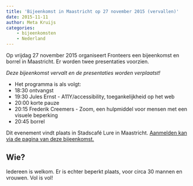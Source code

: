 ```yaml
---
title: 'Bijeenkomst in Maastricht op 27 november 2015 (vervallen)'
date: 2015-11-11
author: Meta Kruijs
categories:
    - bijeenkomsten
    - Nederland
---
```


Op vrijdag 27 november 2015 organiseert Fronteers een bijeenkomst en borrel in Maastricht. Er worden twee presentaties voorzien.

_Deze bijeenkomst vervalt en de presentaties worden verplaatst!_

-   Het programma is als volgt:
-   18:30 ontvangst
-   19:30 Jules Ernst - A11Y/accessibility, toegankelijkheid op het web
-   20:00 korte pauze
-   20:15 Frederik Creemers - Zoom, een hulpmiddel voor mensen met een visuele beperking
-   20:45 borrel

Dit evenement vindt plaats in Stadscafé Lure in Maastricht. [Aanmelden kan via de pagina van deze bijeenkomst.](/bijeenkomsten/2015/maastricht)

## Wie?

Iedereen is welkom. Er is echter beperkt plaats, voor circa 30 mannen en vrouwen.  Vol is vol!
